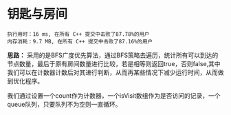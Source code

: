 # 钥匙与房间

```
执行用时：16 ms, 在所有 C++ 提交中击败了87.78%的用户
内存消耗：9.7 MB, 在所有 C++ 提交中击败了87.16%的用户
```

**思路：**
采用的是BFS广度优先算法，通过BFS策略去遍历，统计所有可以到达的节点数量，最后于原有房间数量进行比较，若是相等则返回true，否则false,其中我们可以在计数器计数后对其进行判断，从而再某些情况下减少运行时间，从而做到优化程序。

我们通过设置一个count作为计数器，一个isVisit数组作为是否访问的记录，一个queue队列，只要队列不为空则一直循环。
